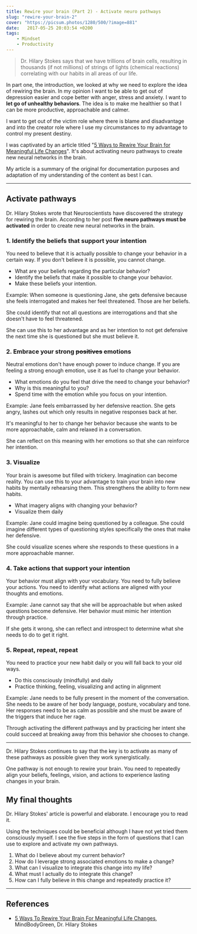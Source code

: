 ```yaml
---
title: Rewire your brain (Part 2) - Activate neuro pathways
slug: "rewire-your-brain-2"
cover: "https://picsum.photos/1280/500/?image=881"
date:   2017-05-25 20:03:54 +0200
tags:
    - Mindset 
    - Productivity 
---
```


> Dr. Hilary Stokes says that we have trillions of brain cells, resulting in
> thousands (if not millions) of strings of lights (chemical reactions) correlating with our habits
> in all areas of our life.

In part one, the introduction, we looked at why we need to explore the idea
of rewiring the brain. In my opinion I want to be able to get out of depression
easier and cope better with anger, stress and anxiety. I want to **let go of unhealthy
behaviors**. The idea is to make me healthier so that I can be more productive,
approachable and calmer.

I want to get out of the victim role where there is blame and disadvantage and
into the creator role where I use my circumstances to my advantage to control
my present destiny.

I was captivated by an article titled
"[5 Ways to Rewire Your Brain for Meaningful Life Changes](https://www.mindbodygreen.com/0-11762/5-ways-to-rewire-your-brain-for-meaningful-life-changes.html)".
It's about activating neuro pathways to create new neural networks in the brain.

My article is a summary of the original for documentation purposes and adaptation
of my understanding of the content as best I can.

* * *

## Activate pathways

Dr. Hilary Stokes wrote that Neuroscientists have discovered the strategy for
rewiring the brain. According to her post **five neuro pathways must be activated**
in order to create new neural networks in the brain.

### 1. Identify the beliefs that support your intention

You need to believe that it is actually possible to change your behavior
in a certain way. If you don't believe it is possible, you cannot change.

-   What are your beliefs regarding the particular behavior?
-   Identify the beliefs that make it possible to change your behavior.
-   Make these beliefs your intention.

Example: When someone is questioning Jane, she gets defensive because she
feels interrogated and makes her feel threatened. Those are her beliefs.

She could identify that not all questions are interrogations and that she
doesn't have to feel threatened.

She can use this to her advantage and as her intention to not get defensive
the next time she is questioned but she must believe it.

### 2. Embrace your strong ~~positives~~ emotions

Neutral emotions don't have enough power to induce change. If you are feeling
a strong enough emotion, use it as fuel to change your behavior.

-   What emotions do you feel that drive the need to change your behavior?
-   Why is this meaningful to you?
-   Spend time with the emotion while you focus on your intention.

Example: Jane feels embarrassed by her defensive reaction. She gets angry,
lashes out which only results in negative responses back at her.

It's meaningful to her to change her behavior because she wants to be more
approachable, calm and relaxed in a conversation.

She can reflect on this meaning with her emotions so that she can reinforce
her intention.

### 3. Visualize

Your brain is awesome but filled with trickery. Imagination can become reality.
You can use this to your advantage to train your brain into new habits by
mentally rehearsing them. This strengthens the ability to form new habits.

-   What imagery aligns with changing your behavior?
-   Visualize them daily

Example: Jane could imagine being questioned by a colleague. She could imagine
different types of questioning styles specifically the ones that make her
defensive.

She could visualize scenes where she responds to these questions in a more
approachable manner.

### 4. Take actions that support your intention

Your behavior must align with your vocabulary. You need to fully believe
your actions. You need to identify what actions are aligned with your
thoughts and emotions.

Example: Jane cannot say that she will be approachable but when asked questions
become defensive. Her behavior must mimic her intention through practice.

If she gets it wrong, she can reflect and introspect to determine what she
needs to do to get it right.

### 5. Repeat, repeat, repeat

You need to practice your new habit daily or you will fall back to your old
ways.

-   Do this consciously (mindfully) and daily
-   Practice thinking, feeling, visualizing and acting in alignment

Example: Jane needs to be fully present in the moment of the conversation.
She needs to be aware of her body language, posture, vocabulary and tone.
Her responses need to be as calm as possible and she must be aware of the
triggers that induce her rage.

Through activating the different pathways and by practicing her intent
she could succeed at breaking away from this behavior she chooses to change.

* * *

Dr. Hilary Stokes continues to say that the key is to activate as many of these
pathways as possible given they work synergistically.

One pathway is not enough to rewire your brain. You need to repeatedly align
your beliefs, feelings, vision, and actions to experience lasting changes in your brain.

## My final thoughts

Dr. Hilary Stokes' article is powerful and elaborate. I encourage you to read it.

Using the techniques could be beneficial although I have not yet tried them consciously
myself. I see the five steps in the form of questions that I can use to explore
and activate my own pathways.

1.  What do I believe about my current behavior?
2.  How do I leverage strong associated emotions to make a change?
3.  What can I visualize to integrate this change into my life?
4.  What must I actually do to integrate this change?
5.  How can I fully believe in this change and repeatedly practice it?

* * *

## References

-   [5 Ways To Rewire Your Brain For Meaningful Life Changes](https://www.mindbodygreen.com/0-11762/5-ways-to-rewire-your-brain-for-meaningful-life-changes.html),
    MindBodyGreen, Dr. Hilary Stokes
